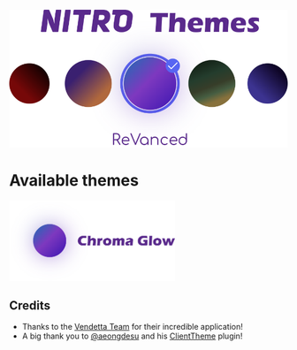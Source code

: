 [![Nitro Themes Revanced](https://raw.githubusercontent.com/DodoLeDev/NitroThemes-Revanced/main/images/logo.png)](https://github.com/DodoLeDev/NitroThemes-Revanced)

# Available themes
<a href="https://github.com/DodoLeDev/NitroThemes-Revanced/tree/main/plugins/ChromaGlow"><img src="https://raw.githubusercontent.com/DodoLeDev/NitroThemes-Revanced/main/images/chroma_glow.png" width=300></img></a>

## Credits
- Thanks to the [Vendetta Team](https://github.com/vendetta-mod) for their incredible application!
- A big thank you to [@aeongdesu](https://github.com/aeongdesu/) and his [ClientTheme](https://github.com/aeongdesu/vdplugins/tree/main/plugins/ClientTheme) plugin!
